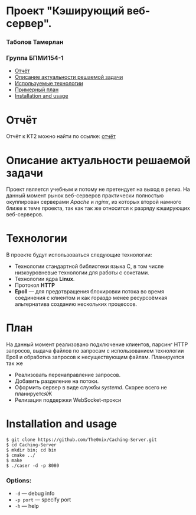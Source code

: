 # Проект "Кэширующий веб-сервер".
### Таболов Тамерлан
### Группа БПМИ154-1

 * [Отчёт](#report)
 * [Описание актуальности решаемой задачи](#description)
 * [Используемые технологии](#technologies)
 * [Примерный план](#plan)
 * [Installation and usage](#usage)

# <a id="report"></a> Отчёт
Отчёт к КТ2 можно найти по ссылке: [отчёт](https://yadi.sk/i/m2RZoSbW3GGADV)

# <a id="description"></a> Описание актуальности решаемой задачи
Проект является учебным и потому не претендует на выход в релиз. На данный момент рынок веб-серверов практически полностью окуппирован серверами *Apache* и *nginx*, из которых второй намного ближе к теме проекта, так как так же относится к разряду кэширующих веб-серверов.

# <a id="technologies"></a> Технологии 
В проекте будут использоваться следующие технологии:
 * Технологии стандартной библиотеки языка C, в том числе низкоуровневые технологии для работы с сокетами.
 * Технологии ядра **Linux**.
 * Протокол **HTTP**
 * **Epoll** — для предотвращения блокировки потока во время соединения с клиентом и как гораздо менее ресурсоёмкая альтернатива созданию нескольких процессов.

# <a id="plan"></a> План 

На данный момент реализовано подключение клиентов, парсинг HTTP запросов, выдача файлов по запросам с использованием технологии Epoll и обработка запросов к несуществующим файлам. Планируется так же
 * Реализовать перенаправление запросов.
 * Добавить разделение на потоки.
 * Оформить сервер в виде службы *systemd*.
 Скорее всего не планируетсяЖ
 * Релизация поддержки WebSocket-прокси

# <a id="usage"></a> Installation and usage 

    $ git clone https://github.com/The0nix/Caching-Server.git
    $ cd Caching-Server
    $ mkdir bin; cd bin
    $ cmake ../
    $ make
    $ ./caser -d -p 8080
    
### Options:
 * `-d` — debug info
 * `-p port` — specify port
 * `-h` — help